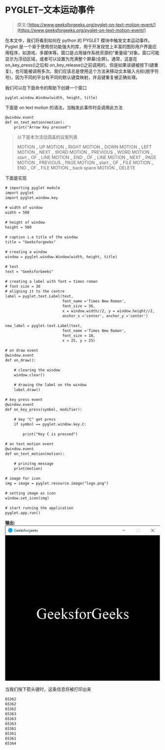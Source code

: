 # PYGLET–文本运动事件

> 原文:[https://www.geeksforgeeks.org/pyglet-on-text-motion-event/](https://www.geeksforgeeks.org/pyglet-on-text-motion-event/)

在本文中，我们将看到如何在 python 的 PYGLET 模块中触发文本运动事件。Pyglet 是一个易于使用但功能强大的库，用于开发视觉上丰富的图形用户界面应用程序，如游戏、多媒体等。窗口是占用操作系统资源的“重量级”对象。窗口可能显示为浮动区域，或者可以设置为充满整个屏幕(全屏)。通常，这是在 on_key_press()之后和 on_key_release()之前调用的，但是如果该键被按下(键重复)，也可能被调用多次。我们应该总是使用这个方法来移动文本输入光标(脱字符号)，因为不同的平台有不同的默认键盘映射，并且键重复被正确处理。

我们可以在下面命令的帮助下创建一个窗口

```
pyglet.window.Window(width, height, title)

```

下面是 on text motion 的语法，当触发此事件时会调用此方法

```
@window.event       
def on_text_motion(motion):
    print("Arrow Key pressed")

```

> 以下是本次活动涵盖的议案列表
> 
> MOTION _ UP
> MOTION _ RIGHT
> MOTION _ DOWN
> MOTION _ LEFT
> MOTION _ NEXT _ WORD
> MOTION _ PREVIOUS _ WORD
> MOTION _ start _ OF _ LINE
> MOTION _ END _ OF _ LINE
> MOTION _ NEXT _ PAGE
> MOTION _ PREVIOUS _ PAGE
> MOTION _ start _ OF _ FILE
> MOTION _ END _ OF _ FILE
> MOTION _ back space
> MOTION _ DELETE

下面是实现

```
# importing pyglet module
import pyglet
import pyglet.window.key

# width of window
width = 500

# height of window
height = 500

# caption i.e title of the window
title = "Geeksforgeeks"

# creating a window
window = pyglet.window.Window(width, height, title)

# text 
text = "GeeksforGeeks"

# creating a label with font = times roman
# font size = 36
# aligning it to the centre
label = pyglet.text.Label(text,
                          font_name ='Times New Roman',
                          font_size = 36,
                          x = window.width//2, y = window.height//2,
                          anchor_x ='center', anchor_y ='center')

new_label = pyglet.text.Label(text,
                          font_name ='Times New Roman',
                          font_size = 10,
                          x = 25, y = 25)

# on draw event
@window.event
def on_draw():    

    # clearing the window
    window.clear()

    # drawing the label on the window
    label.draw()

# key press event    
@window.event
def on_key_press(symbol, modifier):

    # key "C" get press
    if symbol == pyglet.window.key.C:

        print("Key C is pressed")

# on text motion event
@window.event
def on_text_motion(motion):

    # prinitng message
    print(motion)

# image for icon
img = image = pyglet.resource.image("logo.png")

# setting image as icon
window.set_icon(img)

# start running the application
pyglet.app.run()
```

**输出:**
![](img/9e4ae5db65098e675641e54c86d51ad9.png)

当我们按下箭头键时，这条信息将被打印出来

```
65362
65362
65362
65363
65363
65363
65361
65361
65361
65364

```